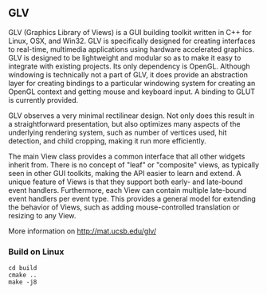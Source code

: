 ## GLV
GLV (Graphics Library of Views) is a GUI building toolkit written in C++ for Linux, OSX, and Win32. GLV is specifically designed for creating interfaces to real-time, multimedia applications using hardware accelerated graphics. GLV is designed to be lightweight and modular so as to make it easy to integrate with existing projects. Its only dependency is OpenGL. Although windowing is technically not a part of GLV, it does provide an abstraction layer for creating bindings to a particular windowing system for creating an OpenGL context and getting mouse and keyboard input. A binding to GLUT is currently provided. 

GLV observes a very minimal rectilinear design. Not only does this result in a straightforward presentation, but also optimizes many aspects of the underlying rendering system, such as number of vertices used, hit detection, and child cropping, making it run more efficiently. 

The main View class provides a common interface that all other widgets inherit from. There is no concept of "leaf" or "composite" views, as typically seen in other GUI toolkits, making the API easier to learn and extend. A unique feature of Views is that they support both early- and late-bound event handlers. Furthermore, each View can contain multiple late-bound event handlers per event type. This provides a general model for extending the behavior of Views, such as adding mouse-controlled translation or resizing to any View.

More information on http://mat.ucsb.edu/glv/

### Build on Linux

```
cd build
cmake ..
make -j8
```
